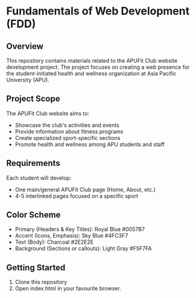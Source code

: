 # Fundamentals of Web Development (FDD)

## Overview
This repository contains materials related to the APUFit Club website development project. The project focuses on creating a web presence for the student-initiated health and wellness organization at Asia Pacific University (APU).

## Project Scope
The APUFit Club website aims to:
- Showcase the club's activities and events
- Provide information about fitness programs
- Create specialized sport-specific sections
- Promote health and wellness among APU students and staff

## Requirements
Each student will develop:
- One main/general APUFit Club page (Home, About, etc.)
- 4-5 interlinked pages focused on a specific sport

## Color Scheme
- Primary (Headers & Key Titles): Royal Blue #0057B7
- Accent (Icons, Emphasis): Sky Blue #4FC3F7
- Text (Body): Charcoal #2E2E2E
- Background (Sections or callouts): Light Gray #F5F7FA

## Getting Started
1. Clone this repository
2. Open index.html in your favourite browser.